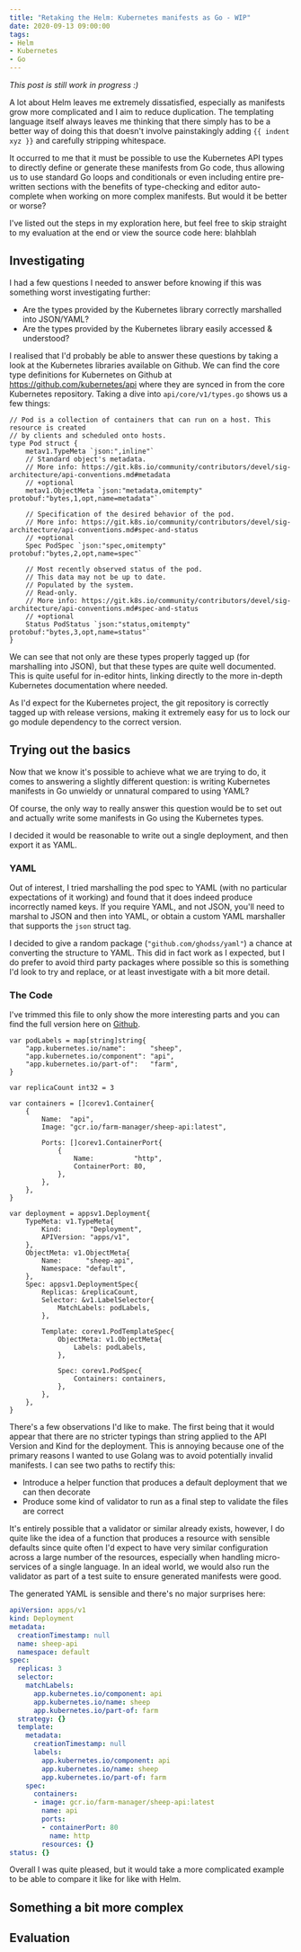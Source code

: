 ```yaml
---
title: "Retaking the Helm: Kubernetes manifests as Go - WIP"
date: 2020-09-13 09:00:00
tags:
- Helm
- Kubernetes
- Go
---
```


*This post is still work in progress :)*

A lot about Helm leaves me extremely dissatisfied, especially as manifests grow more complicated and I aim to reduce duplication. The templating language itself always leaves me thinking that there simply has to be a better way of doing this that doesn't involve painstakingly adding ``{{ indent xyz }}`` and carefully stripping whitespace.

It occurred to me that it must be possible to use the Kubernetes API types to directly define or generate these manifests from Go code, thus allowing us to use standard Go loops and conditionals or even including entire pre-written sections with the benefits of type-checking and editor auto-complete when working on more complex manifests. But would it be better or worse?

I've listed out the steps in my exploration here, but feel free to skip straight to my evaluation at the end or view the source code here: blahblah

## Investigating

I had a few questions I needed to answer before knowing if this was something worst investigating further:

- Are the types provided by the Kubernetes library correctly marshalled into JSON/YAML?
- Are the types provided by the Kubernetes library easily accessed & understood?

 I realised that I'd probably be able to answer these questions by taking a look at the Kubernetes libraries available on Github. We can find the core type definitions for Kubernetes on Github at https://github.com/kubernetes/api where they are synced in from the core Kubernetes repository. Taking a dive into ``api/core/v1/types.go`` shows us a few things:

```golang
// Pod is a collection of containers that can run on a host. This resource is created
// by clients and scheduled onto hosts.
type Pod struct {
	metav1.TypeMeta `json:",inline"`
	// Standard object's metadata.
	// More info: https://git.k8s.io/community/contributors/devel/sig-architecture/api-conventions.md#metadata
	// +optional
	metav1.ObjectMeta `json:"metadata,omitempty" protobuf:"bytes,1,opt,name=metadata"`

	// Specification of the desired behavior of the pod.
	// More info: https://git.k8s.io/community/contributors/devel/sig-architecture/api-conventions.md#spec-and-status
	// +optional
	Spec PodSpec `json:"spec,omitempty" protobuf:"bytes,2,opt,name=spec"`

	// Most recently observed status of the pod.
	// This data may not be up to date.
	// Populated by the system.
	// Read-only.
	// More info: https://git.k8s.io/community/contributors/devel/sig-architecture/api-conventions.md#spec-and-status
	// +optional
	Status PodStatus `json:"status,omitempty" protobuf:"bytes,3,opt,name=status"`
}
```

We can see that not only are these types properly tagged up (for marshalling into JSON), but that these types are quite well documented. This is quite useful for in-editor hints, linking directly to the more in-depth Kubernetes documentation where needed.

As I'd expect for the Kubernetes project, the git repository is correctly tagged up with release versions, making it extremely easy for us to lock our go module dependency to the correct version.

## Trying out the basics

Now that we know it's possible to achieve what we are trying to do, it comes to answering a slightly different question: is writing Kubernetes manifests in Go unwieldy or unnatural compared to using YAML?

Of course, the only way to really answer this question would be to set out and actually write some manifests in Go using the Kubernetes types.

I decided it would be reasonable to write out a single deployment, and then export it as YAML.

### YAML

Out of interest, I tried marshalling the pod spec to YAML (with no particular expectations of it working) and found that it does indeed produce incorrectly named keys. If you require YAML, and not JSON, you'll need to marshal to JSON
and then into YAML, or obtain a custom YAML marshaller that supports the ``json`` struct tag.

I decided to give a random package (``"github.com/ghodss/yaml"``) a chance at converting the structure to YAML. This did in fact work as I expected, but I do prefer to avoid third party packages where possible so this is something I'd look to try and replace, or at least investigate with a bit more detail.

### The Code

I've trimmed this file to only show the more interesting parts and you can find the full version here on [Github](https://github.com/strideynet/go-k8s-caac/blob/main/00-basics/basics.go).

```golang
var podLabels = map[string]string{
	"app.kubernetes.io/name":      "sheep",
	"app.kubernetes.io/component": "api",
	"app.kubernetes.io/part-of":   "farm",
}

var replicaCount int32 = 3

var containers = []corev1.Container{
	{
		Name:  "api",
		Image: "gcr.io/farm-manager/sheep-api:latest",

		Ports: []corev1.ContainerPort{
			{
				Name:          "http",
				ContainerPort: 80,
			},
		},
	},
}

var deployment = appsv1.Deployment{
	TypeMeta: v1.TypeMeta{
		Kind:       "Deployment",
		APIVersion: "apps/v1",
	},
	ObjectMeta: v1.ObjectMeta{
		Name:      "sheep-api",
		Namespace: "default",
	},
	Spec: appsv1.DeploymentSpec{
		Replicas: &replicaCount,
		Selector: &v1.LabelSelector{
			MatchLabels: podLabels,
		},

		Template: corev1.PodTemplateSpec{
			ObjectMeta: v1.ObjectMeta{
				Labels: podLabels,
			},

			Spec: corev1.PodSpec{
				Containers: containers,
			},
		},
	},
}
```

There's a few observations I'd like to make. The first being that it would appear that there are no stricter typings than string applied to the API Version and Kind for the deployment. This is annoying because one of the primary reasons I wanted to use Golang was to avoid potentially invalid manifests. I can see two paths to rectify this:

- Introduce a helper function that produces a default deployment that we can then decorate
- Produce some kind of validator to run as a final step to validate the files are correct

It's entirely possible that a validator or similar already exists, however, I do quite like the idea of a function that produces a resource with sensible defaults since quite often I'd expect to have very similar configuration across a large number of the resources, especially when handling micro-services of a single language. In an ideal world, we would also run the validator as part of a test suite to ensure generated manifests were good.

The generated YAML is sensible and there's no major surprises here:

```yaml
apiVersion: apps/v1
kind: Deployment
metadata:
  creationTimestamp: null
  name: sheep-api
  namespace: default
spec:
  replicas: 3
  selector:
    matchLabels:
      app.kubernetes.io/component: api
      app.kubernetes.io/name: sheep
      app.kubernetes.io/part-of: farm
  strategy: {}
  template:
    metadata:
      creationTimestamp: null
      labels:
        app.kubernetes.io/component: api
        app.kubernetes.io/name: sheep
        app.kubernetes.io/part-of: farm
    spec:
      containers:
      - image: gcr.io/farm-manager/sheep-api:latest
        name: api
        ports:
        - containerPort: 80
          name: http
        resources: {}
status: {}
```

Overall I was quite pleased, but it would take a more complicated example to be able to compare it like for like with Helm.

## Something a bit more complex

## Evaluation
